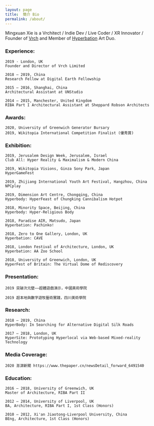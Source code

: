 ```yaml
---
layout: page
title:  簡介 Bio 
permalink: /about/
---
```


Mingxuan Xie is a Vrchitect / Indie Dev / Live Coder / XR Innovator / Founder of [Vrch](http://vrch.tech) and Member of [Hyperbation](http://hyperbation.space) Art Duo.

### Experience:

```
2019 - London, UK
Founder and Director of Vrch Limited

2018 – 2019, China
Research Fellow at Digital Earth Fellowship

2015 – 2016, Shanghai, China
Architectural Assistant at UNStudio

2014 – 2015, Manchester, United Kingdom
RIBA Part I Architectural Assistant at Sheppard Robson Architects
```

### Awards:
```
2020, University of Greenwich Generator Bursary
2019, Wikitopia International Competition Finalist (優秀賞)
```

### Exhibition:

```
2019, Jerusalem Design Week, Jerusalem, Israel
Club All: Hyper Reality & Maximalism & Modern China

2019, Wikitopia Visions, Ginza Sony Park, Japan
HyperGameFest

2019, Zhijiang International Youth Art Festival, Hangzhou, China
NPCplay

2019, Dimension Art Centre, Chongqing, China
Hyperbody: HyperFeast of Chungking Cannibalism Hotpot

2018, Minority Space, Beijing, China
Hyperbody: Hyper-Religious Body

2018, Paradise AIR, Matsudo, Japan
Hyperbation: Pachinko!

2018, Zero to One Gallery, London, UK
Hyperbation: CAVE

2018, London Festival of Architecture, London, UK
Hyperbation: AA Zoo School

2018, University of Greenwich, London, UK
HyperFest of Britain: The Virtual Dome of Rediscovery
```

### Presentation:

```
2019 突破次元壁——超體遊戲演示，中國美術學院

2019 超本地與數字遊牧藝術實踐，四川美術學院
```

### Research:

```
2018 – 2019, China
HyperBody: In Searching for Alternative Digital Silk Roads

2017 – 2018, London, UK
HyperSite: Prototyping Hyperlocal via Web-based Mixed-reality Technology
```

### Media Coverage:
```
2020 澎湃新聞 https://www.thepaper.cn/newsDetail_forward_6491540
```

### Education:

```
2016 – 2018, University of Greenwich, UK
Master of Architecture, RIBA Part II

2012 – 2014, University of Liverpool, UK
BA, Architecture, RIBA Part I, 1st Class (Honors)

2010 – 2012, Xi'an Jiaotong-Liverpool University, China
BEng, Architecture, 1st Class (Honors)
```
